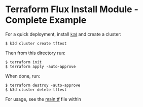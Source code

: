 # Terraform Flux Install Module - Complete Example

For a quick deployment, install [`k3d`](https://k3d.io/) and create a cluster:

```
$ k3d cluster create tftest
```

Then from this directory run:

```
$ terraform init
$ terraform apply -auto-approve
```

When done, run:

```
$ terraform destroy -auto-approve
$ k3d cluster delete tftest
```

For usage, see the [main.tf](main.tf) file within
